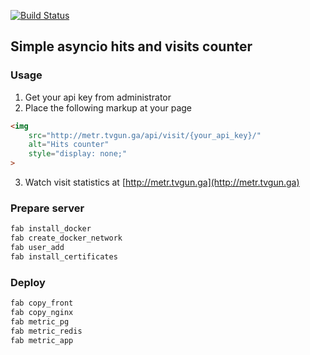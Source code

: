 [![Build Status](https://travis-ci.org/yegorLitvinov/metric.svg?branch=master)](https://travis-ci.org/yegorLitvinov/metric)

## Simple asyncio hits and visits counter

### Usage
1. Get your api key from administrator
2. Place the following markup at your page
```html
<img
    src="http://metr.tvgun.ga/api/visit/{your_api_key}/"
    alt="Hits counter"
    style="display: none;"
>
```
3. Watch visit statistics at [http://metr.tvgun.ga](http://metr.tvgun.ga)

### Prepare server
```bash
fab install_docker
fab create_docker_network
fab user_add
fab install_certificates
```

### Deploy
```bash
fab copy_front
fab copy_nginx
fab metric_pg
fab metric_redis
fab metric_app
```
